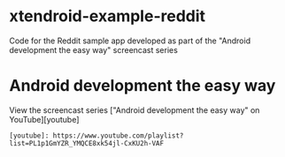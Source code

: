 # xtendroid-example-reddit

Code for the Reddit sample app developed as part of the "Android development the easy way" screencast series

# Android development the easy way

View the screencast series ["Android development the easy way" on YouTube][youtube]

    [youtube]: https://www.youtube.com/playlist?list=PL1p1GmYZR_YMQCE8xk54jl-CxKU2h-VAF
    
